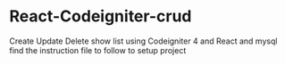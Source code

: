 # React-Codeigniter-crud
Create Update Delete show list using Codeigniter 4 and React and mysql
find the instruction file to follow to setup project
